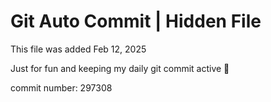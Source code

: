 # Git Auto Commit | Hidden File

This file was added Feb 12, 2025

Just for fun and keeping my daily git commit active 🤪

commit number: 297308
